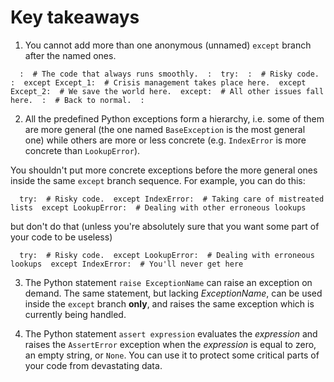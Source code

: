 # Key takeaways

  

1. You cannot add more than one anonymous (unnamed) `except` branch after the named ones.

`   :  # The code that always runs smoothly.  :  try:  :  # Risky code.  :  except Except_1:  # Crisis management takes place here.  except Except_2:  # We save the world here.  except:  # All other issues fall here.  :  # Back to normal.  :       `  

2. All the predefined Python exceptions form a hierarchy, i.e. some of them are more general (the one named `BaseException` is the most general one) while others are more or less concrete (e.g. `IndexError` is more concrete than `LookupError`).

You shouldn't put more concrete exceptions before the more general ones inside the same `except` branch sequence. For example, you can do this:

`   try:  # Risky code.  except IndexError:  # Taking care of mistreated lists  except LookupError:  # Dealing with other erroneous lookups       `  

but don't do that (unless you're absolutely sure that you want some part of your code to be useless)

`   try:  # Risky code.  except LookupError:  # Dealing with erroneous lookups  except IndexError:  # You'll never get here       `  

3. The Python statement `raise ExceptionName` can raise an exception on demand. The same statement, but lacking _ExceptionName_, can be used inside the `except` branch **only**, and raises the same exception which is currently being handled.

  

4. The Python statement `assert expression` evaluates the _expression_ and raises the `AssertError` exception when the _expression_ is equal to zero, an empty string, or `None`. You can use it to protect some critical parts of your code from devastating data.